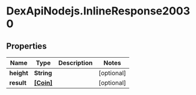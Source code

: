# DexApiNodejs.InlineResponse20030

## Properties

Name | Type | Description | Notes
------------ | ------------- | ------------- | -------------
**height** | **String** |  | [optional] 
**result** | [**[Coin]**](Coin.md) |  | [optional] 


